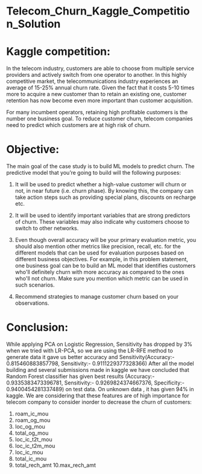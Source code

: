 # Telecom_Churn_Kaggle_Competition_Solution


# Kaggle competition:
In the telecom industry, customers are able to choose from multiple service providers and actively switch from one operator to another. In this highly competitive market, the telecommunications industry experiences an average of 15-25% annual churn rate. Given the fact that it costs 5-10 times more to acquire a new customer than to retain an existing one, customer retention has now become even more important than customer acquisition.

For many incumbent operators, retaining high profitable customers is the number one business goal. To reduce customer churn, telecom companies need to predict which customers are at high risk of churn.

# Objective:
The main goal of the case study is to build ML models to predict churn. The predictive model that you’re going to build will the following purposes:

1. It will be used to predict whether a high-value customer will churn or not, in near future (i.e. churn phase). By knowing this, the company can take action steps such as providing special plans, discounts on recharge etc.

2. It will be used to identify important variables that are strong predictors of churn. These variables may also indicate why customers choose to switch to other networks.

3. Even though overall accuracy will be your primary evaluation metric, you should also mention other metrics like precision, recall, etc. for the different models that can be used for evaluation purposes based on different business objectives. For example, in this problem statement, one business goal can be to build an ML model that identifies customers who'll definitely churn with more accuracy as compared to the ones who'll not churn. Make sure you mention which metric can be used in such scenarios.

 4. Recommend strategies to manage customer churn based on your observations.

# Conclusion:
While applying PCA on Logistic Regression, Sensitivity has dropped by 3% when we tried with LR-PCA, so we are using the LR-RFE method to generate data it gave us better accuracy and Sensitivity(Accuracy:- 0.815460883857798, Sensitivity:- 0.9111229377328366)
After all the model building and several submissions made in kaggle we have concluded that Random Forest classifier has given best results (Accuracy:- 0.9335383473396781, Sensitivity:- 0.9269824374667376, Specificity:- 0.9400454281337489) on test data. On unknown data , it has given 94% in kaggle.
We are considering that these features are of high importance for telecom company to consider inorder to decrease the churn of customers:

1. roam_ic_mou
2. roam_og_mou
3. loc_og_mou
4. total_og_mou
5. loc_ic_t2t_mou
6. loc_ic_t2m_mou
7. loc_ic_mou
8. total_ic_mou
9. total_rech_amt
10.max_rech_amt
